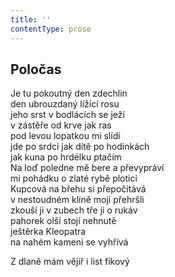 ```yaml
---
title: ''
contentType: prose
---
```


## Poločas

Je tu pokoutný den zdechlin  
den ubrouzdaný lížící rosu  
jeho srst v bodlácích se ježí  
v zástěře od krve jak ras  
pod levou lopatkou mi slídí  
jde po srdci jak dítě po hodinkách  
jak kuna po hrdélku ptačím  
Na loď poledne mě bere a převypráví  
mi pohádku o zlaté rybě plotici  
Kupcová na břehu si přepočítává  
v nestoudném klíně moji přehršli  
zkouší ji v zubech tře ji o rukáv  
pahorek olší stojí nehnutě  
ještěrka Kleopatra  
na nahém kameni se vyhřívá

Z dlaně mám vějíř i list fíkový
